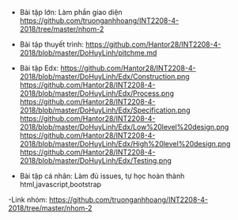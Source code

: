 - Bài tập lớn: Làm phần giao diện 
     https://github.com/truonganhhoang/INT2208-4-2018/tree/master/nhom-2 
     
- Bài tập thuyết trình: https://github.com/Hantor28/INT2208-4-2018/blob/master/DoHuyLinh/pitchme.md
     
- Bài tập Edx:
https://github.com/Hantor28/INT2208-4-2018/blob/master/DoHuyLinh/Edx/Construction.png
https://github.com/Hantor28/INT2208-4-2018/blob/master/DoHuyLinh/Edx/Process.png
https://github.com/Hantor28/INT2208-4-2018/blob/master/DoHuyLinh/Edx/Specification.png
https://github.com/Hantor28/INT2208-4-2018/blob/master/DoHuyLinh/Edx/Low%20level%20design.png
https://github.com/Hantor28/INT2208-4-2018/blob/master/DoHuyLinh/Edx/High%20level%20design.png
https://github.com/Hantor28/INT2208-4-2018/blob/master/DoHuyLinh/Edx/Testing.png

- Bài tập cá nhân: Làm đủ issues, tự học hoàn thành html,javascript,bootstrap

-Link nhóm: https://github.com/truonganhhoang/INT2208-4-2018/tree/master/nhom-2

